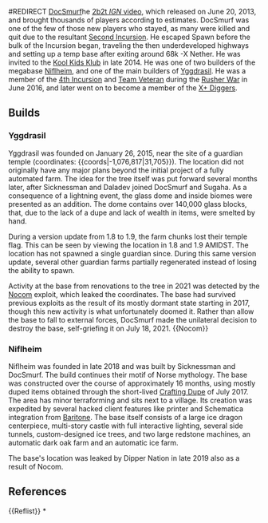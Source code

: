 #REDIRECT [DocSmurf](https://2b2t.miraheze.org/wiki/DocSmurf)he [2b2t *IGN* video](https://youtu.be/qun-6zB1zws?si=7BTU7QWiJ7x--xPd&t=110), which released on June 20, 2013, and brought thousands of players according to estimates. DocSmurf was one of the few of those new players who stayed, as many were killed and quit due to the resultant [Second Incursion](https://2b2t.miraheze.org/wiki/Second_Incursion). He escaped Spawn before the bulk of the Incursion began, traveling the then underdeveloped highways and setting up a temp base after exiting around 68k -X Nether. He was invited to the [Kool Kids Klub](https://2b2t.miraheze.org/wiki/Kool_Kids_Klub) in late 2014. He was one of two builders of the megabase [Niflheim](https://2b2t.miraheze.org/wiki/Niflheim), and one of the main builders of [Yggdrasil](https://2b2t.miraheze.org/wiki/Yggdrasil). He was a member of the [4th Incursion](https://2b2t.miraheze.org/wiki/4th_Incursion) and [Team Veteran](https://2b2t.miraheze.org/wiki/Team_Veteran) during the [Rusher War](https://2b2t.miraheze.org/wiki/Rusher_War) in June 2016, and later went on to become a member of the [X+ Diggers](https://2b2t.miraheze.org/wiki/Nether_Highway_Group).

## Builds
### Yggdrasil
Yggdrasil was founded on January 26, 2015, near the site of a guardian temple (coordinates: {{coords|-1,076,817|31,705}}). The location did not originally have any major plans beyond the initial project of a fully automated farm. The idea for the tree itself was put forward several months later, after Sicknessman and Daladev joined DocSmurf and Sugaha. As a consequence of a lightning event, the glass dome and inside biomes were presented as an addition. The dome contains over 140,000 glass blocks, that, due to the lack of a dupe and lack of wealth in items, were smelted by hand.

During a version update from 1.8 to 1.9, the farm chunks lost their temple flag. This can be seen by viewing the location in 1.8 and 1.9 AMIDST. The location has not spawned a single guardian since. During this same version update, several other guardian farms partially regenerated instead of losing the ability to spawn.

Activity at the base from renovations to the tree in 2021 was detected by the [Nocom](https://2b2t.miraheze.org/wiki/Nocom) exploit, which leaked the coordinates. The base had survived previous exploits as the result of its mostly dormant state starting in 2017, though this new activity is what unfortunately doomed it. Rather than allow the base to fall to external forces, DocSmurf made the unilateral decision to destroy the base, self-griefing it on July 18, 2021.
{{Nocom}}
### Niflheim
Niflheim was founded in late 2018 and was built by Sicknessman and DocSmurf. The build continues their motif of Norse mythology. The base was constructed over the course of approximately 16 months, using mostly duped items obtained through the short-lived [Crafting Dupe](https://2b2t.miraheze.org/wiki/Duplication_glitches) of July 2017. The area has minor terraforming and sits next to a village. Its creation was expedited by several hacked client features like printer and Schematica integration from [Baritone](https://2b2t.miraheze.org/wiki/Baritone). The base itself consists of a large ice dragon centerpiece, multi-story castle with full interactive lighting, several side tunnels, custom-designed ice trees, and two large redstone machines, an automatic dark oak farm and an automatic ice farm.

The base's location was leaked by Dipper Nation in late 2019 also as a result of Nocom.

## References
{{Reflist}}
*
